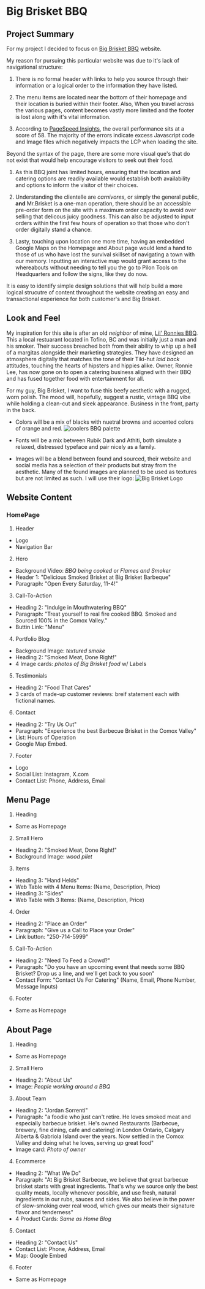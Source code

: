 # Big Brisket BBQ

## Project Summary

For my project I decided to focus on [Big Brisket BBQ](https://bigbrisketbarbecue.com/) website.

My reason for pursuing this particular website was due to it's lack of navigational structure:

1. There is no formal header with links to help you source through their information or a logical order to the information they have listed.

2. The menu items are located near the bottom of their homepage and their location is buried within their footer. Also, When you travel across the various pages, content becomes vastly more limited and the footer is lost along with it's vital information.

3. According to [PageSpeed Insights](https://pagespeed.web.dev/analysis/https-bigbrisketbarbecue-com/z1q5wdxm9u?form_factor=mobile), the overall performance sits at a score of 58. The majority of the errors indicate excess Javascript code and Image files which negatively impacts the LCP when loading the site.

Beyond the syntax of the page, there are some more visual que's that do not exist that would help encourage visitors to seek out their food.

1. As this BBQ joint has limited hours, ensuring that the location and catering options are readily available would establish both availability and options to inform the visitor of their choices.

2. Understanding the clientelle are _carnivores_, or simply the general public, **and** Mr.Brisket is a one-man operation, there should be an accessible pre-order form on the site with a maximum order capacity to avoid over selling that delicous juicy goodness. This can also be adjusted to input orders within the first few hours of operation so that those who don't order digitally stand a chance.

3. Lasty, touching upon location one more time, having an embedded Google Maps on the Homepage and About page would lend a hand to those of us who have lost the survival skillset of navigating a town with our memory. Inputting an interactive map would grant access to the whereabouts without needing to tell you the go to Pilon Tools on Headquarters and follow the signs, like they do now.

It is easy to identify simple design solutions that will help build a more logical strucutre of content throughout the website creating an easy and transactional experience for both customer's and Big Brisket.

## Look and Feel

My inspiration for this site is after an old _neighbor_ of mine, [Lil' Ronnies BBQ](https://www.lilronniesbbq.com/). This a local restuarant located in Tofino, BC and was initially just a man and his smoker. Their success breached both from their ability to whip up a hell of a margitas alongside their marketing strategies. They have designed an atmosphere digitally that matches the tone of their Tiki-hut _laid back_ attitudes, touching the hearts of hipsters and hippies alike. Owner, Ronnie Lee, has now gone on to open a catering business aligned with their BBQ and has fused together food with entertainment for all.

For my guy, Big Brisket, I want to fuse this beefy aesthetic with a rugged, worn polish. The mood will, hopefully, suggest a rustic, vintage BBQ vibe while holding a clean-cut and sleek appearance. Business in the front, party in the back.

- Colors will be a mix of blacks with nuetral browns and accented colors of orange and red.
  ![coolers BBQ palette](images/coolers.png)

- Fonts will be a mix between Rubik Dark and Athiti, both simulate a relaxed, distressed typeface and pair nicely as a family.

- Images will be a blend between found and sourced, their website and social media has a selection of their products but stray from the aesthetic. Many of the found images are planned to be used as textures but are not limited as such. I will use their logo:
  ![Big Brisket Logo](images/logo.webp)

## Website Content

### HomePage

1. Header

- Logo
- Navigation Bar

2. Hero

- Background Video: _BBQ being cooked_ or _Flames and Smoker_
- Header 1: "Delicious Smoked Brisket at Big Brisket Barbeque"
- Paragraph: "Open Every Saturday, 11-4!"

3. Call-To-Action

- Heading 2: "Indulge in Mouthwatering BBQ"
- Paragraph: "Treat yourself to real fire cooked BBQ. Smoked and Sourced 100% in the Comox Valley."
- Buttin Link: "Menu"

4. Portfolio Blog

- Background Image: _textured smoke_
- Heading 2: "Smoked Meat, Done Right!"
- 4 Image cards: _photos of Big Brisket food_ w/ Labels

5. Testimonials

- Heading 2: "Food That Cares"
- 3 cards of made-up customer reviews: breif statement each with fictional names.

6. Contact

- Heading 2: "Try Us Out"
- Paragraph: "Experience the best Barbecue Brisket in the Comox Valley"
- List: Hours of Operation
- Google Map Embed.

7. Footer

- Logo
- Social List: Instagram, X.com
- Contact List: Phone, Address, Email

## Menu Page

1. Heading

- Same as Homepage

2. Small Hero

- Heading 2: "Smoked Meat, Done Right!"
- Background Image: _wood pilet_

3. Items

- Heading 3: "Hand Helds"
- Web Table with 4 Menu Items: (Name, Description, Price)
- Heading 3: "Sides"
- Web Table with 3 Items: (Name, Description, Price)

4. Order

- Heading 2: "Place an Order"
- Paragraph: "Give us a Call to Place your Order"
- Link button: "250-714-5999"

5. Call-To-Action

- Heading 2: "Need To Feed a Crowd?"
- Paragraph: "Do you have an upcoming event that needs some BBQ Brisket? Drop us a line, and we'll get back to you soon"
- Contact Form: "Contact Us For Catering" (Name, Email, Phone Number, Message Inputs)

6. Footer

- Same as Homepage

## About Page

1. Heading

- Same as Homepage

2. Small Hero

- Heading 2: "About Us"
- Image: _People working around a BBQ_

3. About Team

- Heading 2: "Jordan Sorrenti"
- Paragraph: "a foodie who just can't retire. He loves smoked meat and especially barbecue brisket. He's owned Restaurants (Barbecue, brewery, fine dining, cafe and catering) in London Ontario, Calgary Alberta & Gabriola Island over the years. Now settled in the Comox Valley and doing what he loves, serving up great food"
- Image card: _Photo of owner_

4. Ecommerce

- Heading 2: "What We Do"
- Paragraph: "At Big Brisket Barbecue, we believe that great barbecue brisket starts with great ingredients. That's why we source only the best quality meats, locally whenever possible, and use fresh, natural ingredients in our rubs, sauces and sides. We also believe in the power of slow-smoking over real wood, which gives our meats their signature flavor and tenderness"
- 4 Product Cards: _Same as Home Blog_

5. Contact

- Heading 2: "Contact Us"
- Contact List: Phone, Address, Email
- Map: Google Embed

6. Footer

- Same as Homepage

